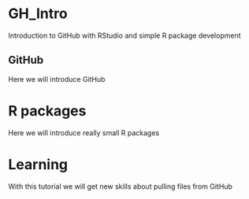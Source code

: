 # GH_Intro
Introduction to GitHub with RStudio and simple R package development

## GitHub

Here we will introduce GitHub

# R packages

Here we will introduce really small R packages

# Learning

With this tutorial we will get new skills about pulling files from GitHub
